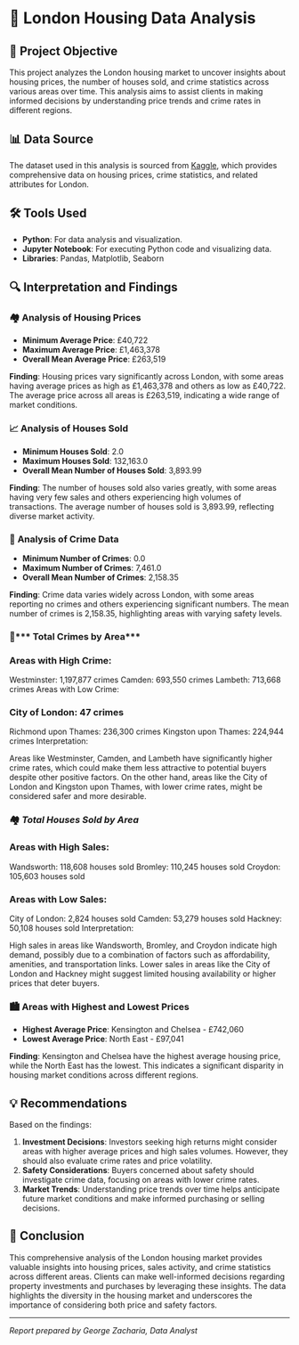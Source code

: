 # 🏡 London Housing Data Analysis

## 📌 Project Objective
This project analyzes the London housing market to uncover insights about housing prices, the number of houses sold, and crime statistics across various areas over time. This analysis aims to assist clients in making informed decisions by understanding price trends and crime rates in different regions.

## 📊 Data Source
The dataset used in this analysis is sourced from [Kaggle](https://www.kaggle.com), which provides comprehensive data on housing prices, crime statistics, and related attributes for London.

## 🛠️ Tools Used
- **Python**: For data analysis and visualization.
- **Jupyter Notebook**: For executing Python code and visualizing data.
- **Libraries**: Pandas, Matplotlib, Seaborn

## 🔍 Interpretation and Findings

### 🏘️ **Analysis of Housing Prices**

- **Minimum Average Price**: £40,722
- **Maximum Average Price**: £1,463,378
- **Overall Mean Average Price**: £263,519

**Finding**: Housing prices vary significantly across London, with some areas having average prices as high as £1,463,378 and others as low as £40,722. The average price across all areas is £263,519, indicating a wide range of market conditions.


### 📈 **Analysis of Houses Sold**

- **Minimum Houses Sold**: 2.0
- **Maximum Houses Sold**: 132,163.0
- **Overall Mean Number of Houses Sold**: 3,893.99

**Finding**: The number of houses sold also varies greatly, with some areas having very few sales and others experiencing high volumes of transactions. The average number of houses sold is 3,893.99, reflecting diverse market activity.

### 🚨 **Analysis of Crime Data**

- **Minimum Number of Crimes**: 0.0
- **Maximum Number of Crimes**: 7,461.0
- **Overall Mean Number of Crimes**: 2,158.35

**Finding**: Crime data varies widely across London, with some areas reporting no crimes and others experiencing significant numbers. The mean number of crimes is 2,158.35, highlighting areas with varying safety levels.

### 🚨*** Total Crimes by Area***
### Areas with High Crime:

Westminster: 1,197,877 crimes
Camden: 693,550 crimes
Lambeth: 713,668 crimes
Areas with Low Crime:

### City of London: 47 crimes
Richmond upon Thames: 236,300 crimes
Kingston upon Thames: 224,944 crimes
Interpretation:

Areas like Westminster, Camden, and Lambeth have significantly higher crime rates, which could make them less attractive to potential buyers despite other positive factors. On the other hand, areas like the City of London and Kingston upon Thames, with lower crime rates, might be considered safer and more desirable.

### 🏘️ ***Total Houses Sold by Area***
### Areas with High Sales:

Wandsworth: 118,608 houses sold
Bromley: 110,245 houses sold
Croydon: 105,603 houses sold

### Areas with Low Sales:

City of London: 2,824 houses sold
Camden: 53,279 houses sold
Hackney: 50,108 houses sold
Interpretation:

High sales in areas like Wandsworth, Bromley, and Croydon indicate high demand, possibly due to a combination of factors such as affordability, amenities, and transportation links. Lower sales in areas like the City of London and Hackney might suggest limited housing availability or higher prices that deter buyers.

### 🏙️ **Areas with Highest and Lowest Prices**

- **Highest Average Price**: Kensington and Chelsea - £742,060
- **Lowest Average Price**: North East - £97,041

**Finding**: Kensington and Chelsea have the highest average housing price, while the North East has the lowest. This indicates a significant disparity in housing market conditions across different regions.


## 💡 Recommendations
Based on the findings:

1. **Investment Decisions**: Investors seeking high returns might consider areas with higher average prices and high sales volumes. However, they should also evaluate crime rates and price volatility.
2. **Safety Considerations**: Buyers concerned about safety should investigate crime data, focusing on areas with lower crime rates.
3. **Market Trends**: Understanding price trends over time helps anticipate future market conditions and make informed purchasing or selling decisions.

## 📝 Conclusion
This comprehensive analysis of the London housing market provides valuable insights into housing prices, sales activity, and crime statistics across different areas. Clients can make well-informed decisions regarding property investments and purchases by leveraging these insights. The data highlights the diversity in the housing market and underscores the importance of considering both price and safety factors.

---

*Report prepared by George Zacharia,  Data Analyst*

